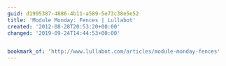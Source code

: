 ```yaml
---
guid: d1995387-4886-4b11-a589-5e73c38e5e52
title: 'Module Monday: Fences | Lullabot'
created: '2012-08-28T20:53:20+00:00'
changed: '2019-09-24T14:44:53+00:00'


bookmark_of: 'http://www.lullabot.com/articles/module-monday-fences'
---
```




